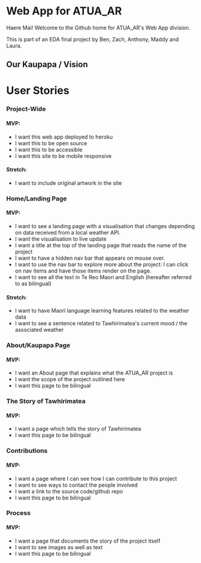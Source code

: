 # Web App for ATUA_AR

Haere Mai! Welcome to the Github home for ATUA_AR's Web App division.

This is part of an EDA final project by Ben, Zach, Anthony, Maddy and Laura.

## Our Kaupapa / Vision



# User Stories

### Project-Wide

#### MVP:
* I want this web app deployed to heroku
* I want this to be open source
* I want this to be accessible
* I want this site to be mobile responsive

#### Stretch:
* I want to include original artwork in the site

### Home/Landing Page

#### MVP:
* I want to see a landing page with a visualisation that changes depending on data received from a local weather API.
* I want the visualisation to live update
* I want a title at the top of the landing page that reads the name of the project
* I want to have a hidden nav bar that appears on mouse over.
* I want to use the nav bar to explore more about the project: I can click on nav items and have those items render on the page.
* I want to see all the text in Te Reo Maori and English (hereafter referred to as bilingual)

#### Stretch:
* I want to have Maori language learning features related to the weather data
* I want to see a sentence related to Tawhirimatea's current mood / the associated weather

### About/Kaupapa Page

#### MVP:
* I want an About page that explains what the ATUA_AR project is
* I want the scope of the project outlined here
* I want this page to be bilingual

### The Story of Tawhirimatea

#### MVP:
* I want a page which tells the story of Tawhirimatea
* I want this page to be bilingual


### Contributions

#### MVP:
* I want a page where I can see how I can contribute to this project
* I want to see ways to contact the people involved
* I want a link to the source code/github repo
* I want this page to be bilingual  

### Process

#### MVP:
* I want a page that documents the story of the project itself
* I want to see images as well as text
* I want this page to be bilingual
